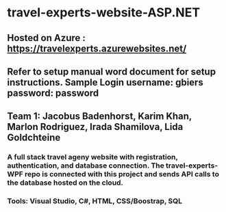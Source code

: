 # travel-experts-website-ASP.NET
## Hosted on Azure : https://travelexperts.azurewebsites.net/
## Refer to setup manual word document for setup instructions. Sample Login username: gbiers password: password
## Team 1: Jacobus Badenhorst, Karim Khan, Marlon Rodriguez, Irada Shamilova, Lida Goldchteine

### A full stack travel ageny website with registration, authentication, and database connection. The travel-experts-WPF repo is connected with this project and sends API calls to the database hosted on the cloud.

### Tools: Visual Studio, C#, HTML, CSS/Boostrap, SQL
